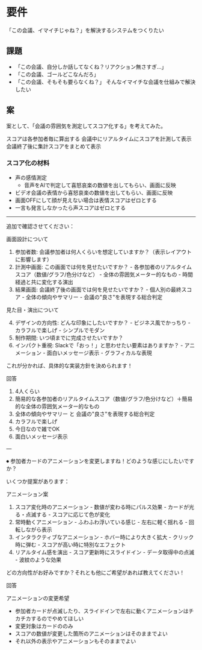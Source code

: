 # 要件

「この会議、イマイチじゃね？」を解決するシステムをつくりたい

## 課題
- 「この会議、自分しか話してなくね？リアクション無さすぎ…」
- 「この会議、ゴールどこなんだろ」
- 「この会議、そもそも要らなくね？」
そんなイマイチな会議を仕組みで解決したい

## 案
案として、「会議の雰囲気を測定してスコア化する」を考えてみた。

スコアは各参加者毎に算出する
会議中にリアルタイムにスコアを計測して表示
会議終了後に集計スコアをまとめて表示

### スコア化の材料
- 声の感情測定
  - 音声をAIで判定して喜怒哀楽の数値を出してもらい、画面に反映
- ビデオ会議の表情から喜怒哀楽の数値を出してもらい、画面に反映
- 画面OFFにして顔が見えない場合は表情スコアはゼロとする
- 一言も発言しなかったら声スコアはゼロとする

---

追加で確認させてください：

  画面設計について

  1. 参加者数: 会議参加者は何人くらいを想定していますか？（表示レイアウトに影響します）
  2. 計測中画面: この画面では何を見せたいですか？
    - 各参加者のリアルタイムスコア（数値/グラフ/色分けなど）
    - 全体の雰囲気メーター的なもの
    - 時間経過と共に変化する演出
  3. 結果画面: 会議終了後の画面では何を見せたいですか？
    - 個人別の最終スコア
    - 全体の傾向やサマリー
    - 会議の"良さ"を表現する総合判定

  見た目・演出について

  4. デザインの方向性: どんな印象にしたいですか？
    - ビジネス風でかっちり
    - カラフルで楽しげ
    - シンプルでモダン
  5. 制作期間: いつ頃までに完成させたいですか？
  6. インパクト重視: Slackで「おっ！」と思わせたい要素はありますか？
    - アニメーション
    - 面白いメッセージ表示
    - グラフィカルな表現

  これが分かれば、具体的な実装方針を決められます！



回答

1. 4人くらい
2.  簡易的な各参加者のリアルタイムスコア（数値/グラフ/色分けなど）＋簡易的な全体の雰囲気メーター的なもの
3. 全体の傾向やサマリー と 会議の"良さ"を表現する総合判定
4. カラフルで楽しげ
5. 今日なので雑でOK
6. 面白いメッセージ表示

—

⏺ 参加者カードのアニメーションを変更しますね！どのような感じにしたいですか？

  いくつか提案があります：

  アニメーション案

  1. スコア変化時のアニメーション
    - 数値が変わる時にパルス効果
    - カードが光る・点滅する
    - スコアに応じて色が変化
  2. 常時動くアニメーション
    - ふわふわ浮いている感じ
    - 左右に軽く揺れる
    - 回転しながら表示
  3. インタラクティブなアニメーション
    - ホバー時により大きく拡大
    - クリック時に弾む
    - スコアが高い時に特別なエフェクト
  4. リアルタイム感を演出
    - スコア更新時にスライドイン
    - データ取得中の点滅
    - 波紋のような効果

  どの方向性がお好みですか？それとも他にご希望があれば教えてください！

回答

アニメーションの変更希望
- 参加者カードが点滅したり、スライドインで左右に動くアニメーションはチカチカするのでやめてほしい
- 変更対象はカードののみ
- スコアの数値が変更した箇所のアニメーションはそのままでよい
- それ以外の表示やアニメーションもそのままでよい
